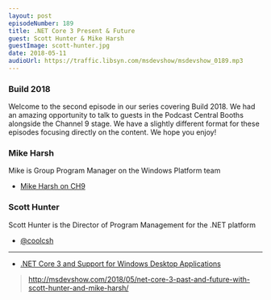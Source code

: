 ```yaml
---
layout: post
episodeNumber: 189
title: .NET Core 3 Present & Future
guest: Scott Hunter & Mike Harsh
guestImage: scott-hunter.jpg
date: 2018-05-11
audioUrl: https://traffic.libsyn.com/msdevshow/msdevshow_0189.mp3
--- 
```


### Build 2018

Welcome to the second episode in our series covering Build 2018. We had an amazing opportunity to talk to guests in the Podcast Central Booths alongside the Channel 9 stage. We have a slightly different format for these episodes focusing directly on the content. We hope you enjoy!

### Mike Harsh

Mike is Group Program Manager on the Windows Platform team

 - [Mike Harsh on CH9](https://channel9.msdn.com/Events/Speakers/Mike-Harsh)

### Scott Hunter

Scott Hunter is the Director of Program Management for the .NET platform

 - [@coolcsh](https://twitter.com/coolcsh)

------------------------------------------------

 - [.NET Core 3 and Support for Windows Desktop Applications](https://blogs.msdn.microsoft.com/dotnet/2018/05/07/net-core-3-and-support-for-windows-desktop-applications/)

> <http://msdevshow.com/2018/05/net-core-3-past-and-future-with-scott-hunter-and-mike-harsh/>

